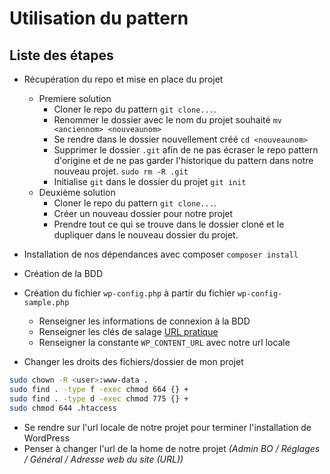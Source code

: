 # Utilisation du pattern

## Liste des étapes

- Récupération du repo et mise en place du projet
    - Premiere solution   
        - Cloner le repo du pattern `git clone...`.
        - Renommer le dossier avec le nom du projet souhaité `mv <anciennom> <nouveaunom>`
        - Se rendre dans le dossier nouvellement créé `cd <nouveaunom>`
        - Supprimer le dossier `.git` afin de ne pas écraser le repo pattern d'origine et de ne pas garder l'historique du pattern dans notre nouveau projet. `sudo rm -R .git`
        - Initialise `git` dans le dossier du projet `git init`
    - Deuxième solution
        - Cloner le repo du pattern `git clone...`.
        - Créer un nouveau dossier pour notre projet
        - Prendre tout ce qui se trouve dans le dossier cloné et le dupliquer dans le nouveau dossier du projet.
    

- Installation de nos dépendances avec composer `composer install`
- Création de la BDD
- Création du fichier `wp-config.php` à partir du fichier `wp-config-sample.php`
    - Renseigner les informations de connexion à la BDD
    - Renseigner les clés de salage [URL pratique](https://api.wordpress.org/secret-key/1.1/salt/)
    - Renseigner la constante `WP_CONTENT_URL` avec notre url locale
- Changer les droits des fichiers/dossier de mon projet
```bash
sudo chown -R <user>:www-data .
sudo find . -type f -exec chmod 664 {} +
sudo find . -type d -exec chmod 775 {} +
sudo chmod 644 .htaccess
```
- Se rendre sur l'url locale de notre projet pour terminer l'installation de WordPress
- Penser à changer l'url de la home de notre projet _(Admin BO / Réglages / Général / Adresse web du site (URL))_